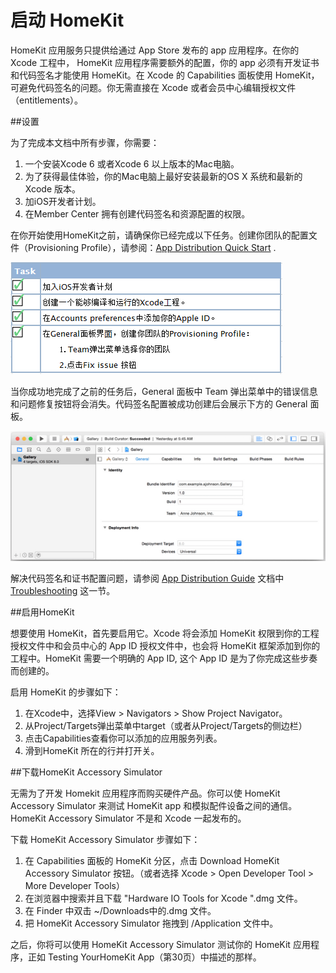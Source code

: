 # 启动 HomeKit

HomeKit 应用服务只提供给通过 App Store 发布的 app 应用程序。在你的 Xcode 工程中， HomeKit 应用程序需要额外的配置，你的 app 必须有开发证书和代码签名才能使用 HomeKit。在 Xcode 的 Capabilities 面板使用 HomeKit，可避免代码签名的问题。你无需直接在 Xcode 或者会员中心编辑授权文件（entitlements）。

##设置

为了完成本文档中所有步骤，你需要：

1. 一个安装Xcode 6 或者Xcode 6 以上版本的Mac电脑。
2. 为了获得最佳体验，你的Mac电脑上最好安装最新的OS X 系统和最新的Xcode 版本。
3. 加iOS开发者计划。
4. 在Member Center 拥有创建代码签名和资源配置的权限。

在你开始使用HomeKit之前，请确保你已经完成以下任务。创建你团队的配置文件（Provisioning Profile），请参阅：[App Distribution Quick Start](https://developer.apple.com/library/ios/documentation/IDEs/Conceptual/AppStoreDistributionTutorial/Introduction/Introduction.html#//apple_ref/doc/uid/TP40013839) .

![第二个图片](images/2.png)

当你成功地完成了之前的任务后，General 面板中 Team 弹出菜单中的错误信息和问题修复按钮将会消失。代码签名配置被成功创建后会展示下方的 General 面板。

![第三张图片](images/3.png)

解决代码签名和证书配置问题，请参阅 [App Distribution Guide](https://developer.apple.com/library/ios/documentation/IDEs/Conceptual/AppDistributionGuide/Introduction/Introduction.html#//apple_ref/doc/uid/TP40012582) 文档中 [Troubleshooting](https://developer.apple.com/library/ios/documentation/IDEs/Conceptual/AppDistributionGuide/Troubleshooting/Troubleshooting.html#//apple_ref/doc/uid/TP40012582-CH5) 这一节。

##启用HomeKit

想要使用 HomeKit，首先要启用它。Xcode 将会添加 HomeKit 权限到你的工程授权文件中和会员中心的 App ID 授权文件中，也会将 HomeKit 框架添加到你的工程中。HomeKit 需要一个明确的 App ID, 这个 App ID 是为了你完成这些步奏而创建的。

启用 HomeKit 的步骤如下：

1. 在Xcode中，选择View > Navigators > Show Project Navigator。
2. 从Project/Targets弹出菜单中target（或者从Project/Targets的侧边栏）
3. 点击Capabilities查看你可以添加的应用服务列表。
4. 滑到HomeKit 所在的行并打开关。

##下载HomeKit Accessory Simulator

无需为了开发 Homekit 应用程序而购买硬件产品。你可以使 HomeKit Accessory Simulator 来测试 HomeKit app 和模拟配件设备之间的通信。HomeKit Accessory Simulator 不是和 Xcode 一起发布的。 

下载 HomeKit Accessory Simulator 步骤如下：

1. 在 Capabilities 面板的 HomeKit 分区，点击 Download HomeKit Accessory Simulator 按钮。（或者选择 Xcode > Open Developer Tool > More Developer Tools）
2. 在浏览器中搜索并且下载 "Hardware IO Tools for Xcode ".dmg 文件。
3. 在 Finder 中双击 ~/Downloads中的.dmg 文件。
4. 把 HomeKit Accessory Simulator 拖拽到 /Application 文件中。

之后，你将可以使用 HomeKit Accessory Simulator 测试你的 HomeKit 应用程序，正如 Testing YourHomeKit App（第30页）中描述的那样。

